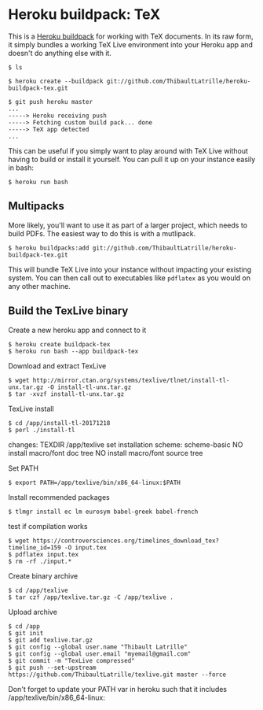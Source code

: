 Heroku buildpack: TeX
=====================

This is a [Heroku buildpack](http://devcenter.heroku.com/articles/buildpacks)
for working with TeX documents. In its raw form, it simply bundles a working
TeX Live environment into your Heroku app and doesn't do anything else with it.


    $ ls

    $ heroku create --buildpack git://github.com/ThibaultLatrille/heroku-buildpack-tex.git

    $ git push heroku master
    ...
    -----> Heroku receiving push
    -----> Fetching custom build pack... done
    -----> TeX app detected
    ...

This can be useful if you simply want to play around with TeX Live without
having to build or install it yourself. You can pull it up on your instance
easily in bash:

    $ heroku run bash

Multipacks
----------

More likely, you'll want to use it as part of a larger project, which needs to
build PDFs. The easiest way to do this is with a mutlipack.

    $ heroku buildpacks:add git://github.com/ThibaultLatrille/heroku-buildpack-tex.git

This will bundle TeX Live into your instance without impacting your existing
system. You can then call out to executables like `pdflatex` as you would on
any other machine.

Build the TexLive binary
----------

Create a new heroku app and connect to it

    $ heroku create buildpack-tex
    $ heroku run bash --app buildpack-tex

Download and extract TexLive

    $ wget http://mirror.ctan.org/systems/texlive/tlnet/install-tl-unx.tar.gz -O install-tl-unx.tar.gz
    $ tar -xvzf install-tl-unx.tar.gz

TexLive install 

    $ cd /app/install-tl-20171218
    $ perl ./install-tl
    
changes: 
TEXDIR /app/texlive
set installation scheme: scheme-basic
NO install macro/font doc tree
NO install macro/font source tree

Set PATH

    $ export PATH=/app/texlive/bin/x86_64-linux:$PATH

Install recommended packages

    $ tlmgr install ec lm eurosym babel-greek babel-french

test if compilation works

    $ wget https://controversciences.org/timelines_download_tex?timeline_id=159 -O input.tex
    $ pdflatex input.tex
    $ rm -rf ./input.*

Create binary archive

    $ cd /app/texlive
    $ tar czf /app/texlive.tar.gz -C /app/texlive .

Upload archive

    $ cd /app
    $ git init
    $ git add texlive.tar.gz
    $ git config --global user.name "Thibault Latrille"
    $ git config --global user.email "myemail@gmail.com"
    $ git commit -m "TexLive compressed"
    $ git push --set-upstream https://github.com/ThibaultLatrille/texlive.git master --force 
   
Don't forget to update your PATH var in heroku such that it includes /app/texlive/bin/x86_64-linux:
